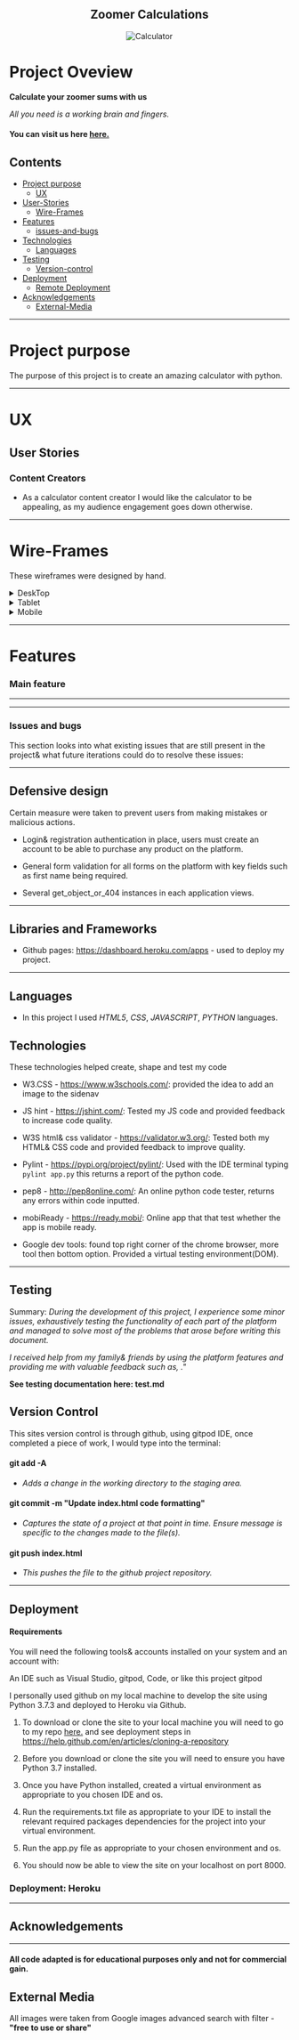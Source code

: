 <h2 align="center"> Zoomer Calculations </h2>
<div align="center">
<img src="https://imgs.classicfm.com/images/127345?crop=16_9&width=660&relax=1&signature=RCyAZMoGxetvA5EMMn9rg4Qd3BQ=" 
     target="_blank" rel="noopener" alt="Calculator">
</div>

# Project Oveview

__Calculate your zoomer sums with us__

*All you need is a working brain and fingers.* 

#### You can visit us here [here.](#)

## Contents
* [Project purpose](#Project-Purpose)
     * [UX](#UX)
* [User-Stories](#User-Stories)
     * [Wire-Frames](#Wire-Frames)
* [Features](#Features)
     * [issues-and-bugs](#issues-and-bugs)
* [Technologies](#Technologies)
     * [Languages](#Languages)
* [Testing](#Testing)
     * [Version-control](#Version-control)
* [Deployment](#Deployment)
     * [Remote Deployment](#Remote-Deployment)
* [Acknowledgements](#Acknowledgements)
     * [External-Media](#External-Media)

-------------

# Project purpose

The purpose of this project is to create an amazing calculator with python. 

----------
# UX

## User Stories

### Content Creators

* As a calculator content creator I would like the calculator to be appealing, as my audience engagement goes down otherwise.

------

# Wire-Frames
These wireframes were designed by hand. 

<details>
  <summary>DeskTop</summary>
  <br>
<div align="center">
<img src="#" target="_blank" rel=""/>
</div>
  </details>
  
 <details>
  <summary> Tablet </summary>
  <br>
<div align="center">
<img src="#" target="_blank" rel=""/>
</div>
  </details>
  
<details>
  <summary> Mobile </summary>
  <br>
<div align="center">
<img src="#" target="_blank" rel=""/>
</div>
  </details>


------- 

# Features

### Main feature

* **
   
-------

### Issues and bugs
This section looks into what existing issues that are still present in the project& what future iterations could do to resolve these issues:

-------
 
## Defensive design
Certain measure were taken to prevent users from making mistakes or malicious actions.

- Login& registration authentication in place, users must create an account to be able to purchase any product on the platform. 

- General form validation for all forms on the platform with key fields such as first name being required.

- Several get_object_or_404 instances in each application views.

-------
 
## Libraries and Frameworks 

- Github pages: https://dashboard.heroku.com/apps - used to deploy my project.

---------

## Languages

  - In this project I used *HTML5*, *CSS*, *JAVASCRIPT*, *PYTHON* languages.
   

## Technologies

These technologies helped create, shape and test my code

* W3.CSS - https://www.w3schools.com/: provided the idea to add an image to the sidenav

* JS hint - https://jshint.com/: Tested my JS code and provided feedback to increase code quality.

* W3S html& css validator - https://validator.w3.org/: Tested both my HTML& CSS code and provided feedback to improve quality.

* Pylint - https://pypi.org/project/pylint/: Used with the IDE terminal typing `pylint app.py` this returns a report of the python code.

* pep8 - http://pep8online.com/: An online python code tester, returns any errors within code inputted.

* mobiReady - https://ready.mobi/: Online app that that test whether the app is mobile ready.

* Google dev tools: found top right corner of the chrome browser, more tool then bottom option. Provided a virtual testing environment(DOM).

-------

## Testing

Summary: *During the development of this project, I experience some minor issues, exhaustively testing the functionality of each part of the platform and managed to solve most of the problems that arose before writing this document.*

*I received help from my family& friends by using the platform features and providing me with valuable feedback such as, ."*

__See testing documentation here: test.md__

## Version Control
This sites version control is through github, using gitpod IDE, once completed a piece of work, I would type into the terminal:

 #### git add -A
 - *Adds a change in the working directory to the staging area.*
  
#### git commit -m "Update index.html code formatting" 
 - *Captures the state of a project at that point in time. Ensure message is specific to the changes made to the file(s).*
 
#### git push index.html
 - *This pushes the file to the github project repository.*
 -------------
  

## Deployment

#### Requirements 
You will need the following tools& accounts installed on your system and an account with:

An IDE such as Visual Studio, gitpod, Code, or like this project gitpod

I personally used github on my local machine to develop the site using Python 3.7.3 and deployed to Heroku via Github.

1. To download or clone the site to your local machine you will need to go to my repo [here.](https://github.com/michodgs25/Your-song) and see deployment steps in https://help.github.com/en/articles/cloning-a-repository

2. Before you download or clone the site you will need to ensure you have Python 3.7 installed.

3. Once you have Python installed, created a virtual environment as appropriate to you chosen IDE and os.

4. Run the requirements.txt file as appropriate to your IDE to install the relevant required packages dependencies for the project into your virtual environment.

5. Run the app.py file as appropriate to your chosen environment and os.

6. You should now be able to view the site on your localhost on port 8000.


### Deployment: Heroku

----------

## Acknowledgements


-----
  
 #### All code adapted is for educational purposes only and not for commercial gain.

## External Media 
All images were taken from Google images advanced search with filter - __"free to use or share"__
